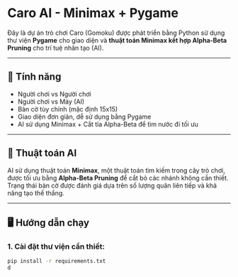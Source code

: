 # Caro AI - Minimax + Pygame

Đây là dự án trò chơi Caro (Gomoku) được phát triển bằng Python sử dụng thư viện **Pygame** cho giao diện và **thuật toán Minimax kết hợp Alpha-Beta Pruning** cho trí tuệ nhân tạo (AI).

---

## 🚀 Tính năng

- Người chơi vs Người chơi
- Người chơi vs Máy (AI)
- Bàn cờ tùy chỉnh (mặc định 15x15)
- Giao diện đơn giản, dễ sử dụng bằng Pygame
- AI sử dụng Minimax + Cắt tỉa Alpha-Beta để tìm nước đi tối ưu

---

## 🧠 Thuật toán AI

AI sử dụng thuật toán **Minimax**, một thuật toán tìm kiếm trong cây trò chơi, được tối ưu bằng **Alpha-Beta Pruning** để cắt bỏ các nhánh không cần thiết. Trạng thái bàn cờ được đánh giá dựa trên số lượng quân liên tiếp và khả năng tạo thế thắng.

---

## 🖥️ Hướng dẫn chạy

### 1. Cài đặt thư viện cần thiết:
```bash
pip install -r requirements.txt
d